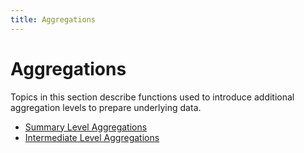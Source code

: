 ```yaml
---
title: Aggregations
---
```

# Aggregations
Topics in this section describe functions used to introduce additional aggregation levels to prepare underlying data.
* [Summary Level Aggregations](../../../../dashboard-for-desktop/articles/dashboard-designer/data-analysis/aggregations/summary-level-aggregations.md)
* [Intermediate Level Aggregations](../../../../dashboard-for-desktop/articles/dashboard-designer/data-analysis/aggregations/intermediate-level-aggregations.md)